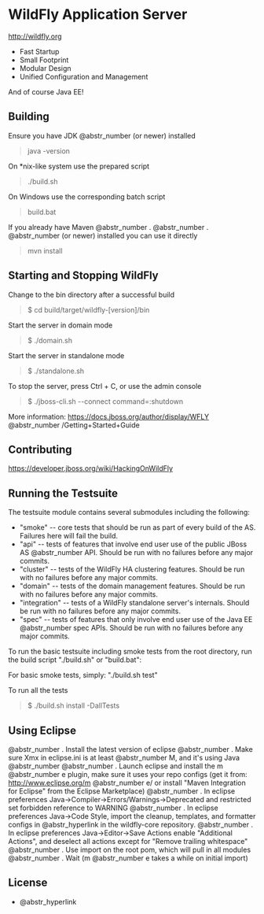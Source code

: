 # WildFly Application Server

http://wildfly.org

  * Fast Startup
  * Small Footprint
  * Modular Design
  * Unified Configuration and Management



And of course Java EE!

## Building

Ensure you have JDK @abstr_number (or newer) installed

> java -version

On *nix-like system use the prepared script

> ./build.sh

On Windows use the corresponding batch script

> build.bat

If you already have Maven @abstr_number . @abstr_number . @abstr_number (or newer) installed you can use it directly

> mvn install

## Starting and Stopping WildFly 

Change to the bin directory after a successful build

> $ cd build/target/wildfly-[version]/bin

Start the server in domain mode

> $ ./domain.sh

Start the server in standalone mode

> $ ./standalone.sh

To stop the server, press Ctrl + C, or use the admin console

> $ ./jboss-cli.sh --connect command=:shutdown

More information: https://docs.jboss.org/author/display/WFLY @abstr_number /Getting+Started+Guide

## Contributing

https://developer.jboss.org/wiki/HackingOnWildFly

## Running the Testsuite

The testsuite module contains several submodules including the following:

  * "smoke" -- core tests that should be run as part of every build of the AS. Failures here will fail the build.
  * "api" -- tests of features that involve end user use of the public JBoss AS @abstr_number API. Should be run with no failures before any major commits.
  * "cluster" -- tests of the WildFly HA clustering features. Should be run with no failures before any major commits.
  * "domain" -- tests of the domain management features. Should be run with no failures before any major commits.
  * "integration" -- tests of a WildFly standalone server's internals. Should be run with no failures before any major commits.
  * "spec" -- tests of features that only involve end user use of the Java EE @abstr_number spec APIs. Should be run with no failures before any major commits.



To run the basic testsuite including smoke tests from the root directory, run the build script "./build.sh" or "build.bat":

For basic smoke tests, simply: "./build.sh test"

To run all the tests

> $ ./build.sh install -DallTests

## Using Eclipse

@abstr_number . Install the latest version of eclipse @abstr_number . Make sure Xmx in eclipse.ini is at least @abstr_number M, and it's using Java @abstr_number @abstr_number . Launch eclipse and install the m @abstr_number e plugin, make sure it uses your repo configs (get it from: http://www.eclipse.org/m @abstr_number e/ or install "Maven Integration for Eclipse" from the Eclipse Marketplace) @abstr_number . In eclipse preferences Java->Compiler->Errors/Warnings->Deprecated and restricted set forbidden reference to WARNING @abstr_number . In eclipse preferences Java->Code Style, import the cleanup, templates, and formatter configs in @abstr_hyperlink in the wildfly-core repository. @abstr_number . In eclipse preferences Java->Editor->Save Actions enable "Additional Actions", and deselect all actions except for "Remove trailing whitespace" @abstr_number . Use import on the root pom, which will pull in all modules @abstr_number . Wait (m @abstr_number e takes a while on initial import)

## License

  * @abstr_hyperlink 



